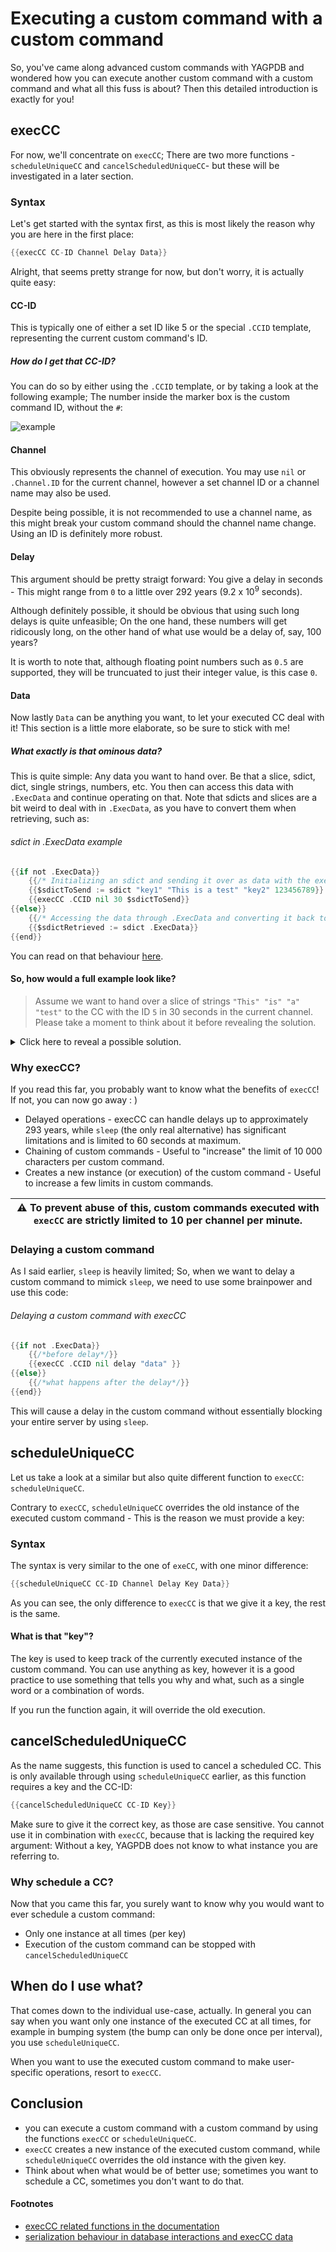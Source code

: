 # Executing a custom command with a custom command
So, you've came along advanced custom commands with YAGPDB and wondered how you can execute another custom command with a custom command and what all this fuss is about? Then this detailed introduction is exactly for you!

## execCC
For now, we'll concentrate on `execCC`; There are two more functions - `scheduleUniqueCC` and `cancelScheduledUniqueCC`- but these will be investigated in a later section.

### Syntax
Let's get started with the syntax first, as this is most likely the reason why you are here in the first place:

```go
{{execCC CC-ID Channel Delay Data}}
```
Alright, that seems pretty strange for now, but don't worry, it is actually quite easy:

#### CC-ID
This is typically one of either a set ID like 5 or the special `.CCID` template, representing the current custom command's ID.

##### How do I get that CC-ID?
You can do so by either using the `.CCID` template, or by taking a look at the following example; The number inside the marker box is the custom command ID, without the `#`:

![example](https://i.imgur.com/OWRSNlr.png)

#### Channel
This obviously represents the channel of execution. You may use `nil` or `.Channel.ID` for the current channel, however a set channel ID or a channel name may also be used.

Despite being possible, it is not recommended to use a channel name, as this might break your custom command should the channel name change. Using an ID is definitely more robust.

#### Delay
This argument should be pretty straigt forward: You give a delay in seconds - This might range from `0` to a little over 292 years (9.2 x 10<sup>9</sup> seconds).

Although definitely possible, it should be obvious that using such long delays is quite unfeasible; On the one hand, these numbers will get ridicously long, on the other hand of what use would be a delay of, say, 100 years?

It is worth to note that, although floating point numbers such as `0.5` are supported, they will be truncuated to just their integer value, is this case `0`.

#### Data
Now lastly `Data` can be anything you want, to let your executed CC deal with it!
This section is a little more elaborate, so be sure to stick with me!

##### What exactly is that ominous data?
This is quite simple: Any data you want to hand over. Be that a slice, sdict, dict, single strings, numbers, etc.
You then can access this data with `.ExecData` and continue operating on that.
Note that sdicts and slices are a bit weird to deal with in `.ExecData`, as you have to convert them when retrieving, such as:

###### sdict in .ExecData example
```go
{{if not .ExecData}}
    {{/* Initializing an sdict and sending it over as data with the execCC template. */}}
    {{$sdictToSend := sdict "key1" "This is a test" "key2" 123456789}}
    {{execCC .CCID nil 30 $sdictToSend}}
{{else}}
    {{/* Accessing the data through .ExecData and converting it back to an sdict. */}}
    {{$sdictRetrieved := sdict .ExecData}}
{{end}}
```
You can read on that behaviour [here](https://docs.yagpdb.xyz/reference/templates#templates-sdict).

#### So, how would a full example look like?

> Assume we want to hand over a slice of strings `"This" "is" "a" "test"` to the CC with the ID `5` in 30 seconds in the current channel. Please take a moment to think about it before revealing the solution.

<details>
<summary>Click here to reveal a possible solution.</summary>

```go
{{$slice := cslice "This" "is" "a" "test"}}
{{execCC 5 nil 30 $slice}}
```
*Similarily, for dict and sdict you can do the same. Just keep their syntax in mind. For simple variables such as the string `"Hello"` or a number `123`, you can just put that in place of `$slice` on the second line.*
</details> 

### Why execCC?
If you read this far, you probably want to know what the benefits of `execCC`! If not, you can now go away : )

* Delayed operations - execCC can handle delays up to approximately 293 years, while `sleep` (the only real alternative) has significant limitations and is limited to 60 seconds at maximum.
* Chaining of custom commands - Useful to "increase" the limit of 10 000 characters per custom command.
* Creates a new instance (or execution) of the custom command - Useful to increase a few limits in custom commands.

| ⚠ To prevent abuse of this, custom commands executed with `execCC` are strictly limited to 10 per channel per minute. |
| --- |

### Delaying a custom command
As I said earlier, `sleep` is heavily limited; So, when we want to delay a custom command to mimick `sleep`, we need to use some brainpower and use this code:

###### Delaying a custom command with execCC
```go
{{if not .ExecData}}
    {{/*before delay*/}}
    {{execCC .CCID nil delay "data" }}
{{else}}
    {{/*what happens after the delay*/}}
{{end}}
```

This will cause a delay in the custom command without essentially blocking your entire server by using `sleep`.

## scheduleUniqueCC
Let us take a look at a similar but also quite different function to `execCC`: `scheduleUniqueCC`.

Contrary to `execCC`, `scheduleUniqueCC` overrides the old instance of the executed custom command - This is the reason we must provide a key:

### Syntax
The syntax is very similar to the one of `exeCC`, with one minor difference:
```go
{{scheduleUniqueCC CC-ID Channel Delay Key Data}}
```
As you can see, the only difference to `execCC` is that we give it a key, the rest is the same.

#### What is that "key"?
The key is used to keep track of the currently executed instance of the custom command. You can use anything as key, however it is a good practice to use something that tells you why and what, such as a single word or a combination of words.

If you run the function again, it will override the old execution.

## cancelScheduledUniqueCC
As the name suggests, this function is used to cancel a scheduled CC. This is only available through using `scheduleUniqueCC` earlier, as this function requires a key and the CC-ID:
```go
{{cancelScheduledUniqueCC CC-ID Key}}
```
Make sure to give it the correct key, as those are case sensitive. You cannot use it in combination with `execCC`, because that is lacking the required key argument: Without a key, YAGPDB does not know to what instance you are referring to.

### Why schedule a CC?
Now that you came this far, you surely want to know why you would want to ever schedule a custom command:

* Only one instance at all times (per key)
* Execution of the custom command can be stopped with `cancelScheduledUniqueCC`

## When do I use what?
That comes down to the individual use-case, actually. In general you can say when you want only one instance of the executed CC at all times, for example in bumping system (the bump can only be done once per interval), you use `scheduleUniqueCC`. 

When you want to use the executed custom command to make user-specific operations, resort to `execCC`.

## Conclusion
* you can execute a custom command with a custom command by using the functions `execCC` or `scheduleUniqueCC`.
* `execCC` creates a new instance of the executed custom command, while `scheduleUniqueCC` overrides the old instance with the given key.
* Think about when what would be of better use; sometimes you want to schedule a CC, sometimes you don't want to do that.

#### Footnotes
* [execCC related functions in the documentation](https://docs.yagpdb.xyz/reference/templates#execcc)
* [serialization behaviour in database interactions and execCC data](https://docs.yagpdb.xyz/reference/templates#templates-sdict)